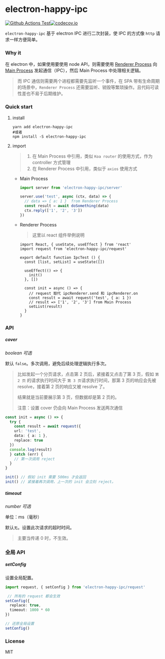 # electron-happy-ipc

[![Github Actions Test](https://github.com/tangdaohai/electron-happy-ipc/workflows/Test/badge.svg)](https://github.com/tangdaohai/electron-happy-ipc/actions?query=workflow%3ATest)[![codecov.io](https://codecov.io/gh/tangdaohai/electron-happy-ipc/branch/master/graph/badge.svg)](https://codecov.io/gh/tangdaohai/electron-happy-ipc)

`electron-happy-ipc` 基于 electron IPC 进行二次封装，使 IPC 的方式像 `http` 请求一样方便简单。

### Why it

在 electron 中，如果使用要使用 node API，则需要使用 [Renderer Process](https://www.electronjs.org/docs/api/ipc-renderer) 向 [Main Process](https://www.electronjs.org/docs/api/ipc-main) 发起通信（IPC），然后 Main Process 中处理相关逻辑。

> 而 IPC 通信则需要两个进程都需要先监听一个事件，在 SPA 带有生命周期的场景中，`Renderer Process` 还需要监听、销毁等繁琐操作。且代码可读性差也不易于后期维护。

### Quick start

1. install

   ```shell
   yarn add electron-happy-ipc
   #或者
   npm install -S electron-happy-ipc
   ```

2. import

   > 1. 在 Main Process 中引用，类似 `Koa router` 的使用方式，作为 controller 方式管理
   > 2. 在 Renderer Process 中引用，类似于 `axios` 使用方式

   * Main Process

     ```typescript
     import server from 'electron-happy-ipc/server'
     
     server.use('test', async (ctx, data) => {
       // data => { a: 1 }  from Renderer Process
       const result = await doSomething(data)
       ctx.reply(['1', '2', '3'])
     })
     ```

   * Renderer Process

     > 这里以 react 组件举例说明

     

     ```react
     import React, { useState, useEffect } from 'react'
     import request from 'electron-happy-ipc/request'
     
     export default function IpcTest () {
       const [list, setList] = useState([])
         
       useEffect(() => {
         init()
       }, [])
       
       const init = async () => {
         // request 取代 ipcRenderer.send 和 ipcRenderer.on
         const result = await request('test', { a: 1 })
         // result => ['1', '2', '3'] from Main Process
         setList(result)
       }
     }
     ```

     

### API

##### cover

*boolean 可选*

默认 `false`。多次调用，避免后续处理逻辑执行多次。

> 比如发起一个分页请求，点击第 2 页后，紧接着又点击了第 3 页，假如 `第 2 页` 的请求执行时间大于 `第 3 页`请求执行时间，那第 3 页的响应会先被 resolve，接着第 2 页的响应又被 resolve 了。
>
> 结果就是当前要展示第 3 页，但数据却是第 2 页的。
>
> 注意：设置 cover 仍会向 Main Process 发送两次通信

```typescript
const init = async () => {
  try {
    const result = await request({
    url: 'test',
    data: { a: 1 },
    replace: true
  })
  console.log(result)
  } catch (err) {
    // 第一次调用 reject
  }
}

init() // 假如 init 需要 500ms 才会返回
init() // 紧接着再次调用，上一次的 init 会立刻 reject。
```

##### timeout

*number 可选*

单位：ms（毫秒）

默认`无`。设置此次请求的超时时间。

> 主要当传递 0 时，不生效。

### 全局 API

##### setConfig

设置全局配置。

```typescript
import request, { setConfig } from 'electron-happy-ipc/request'

 // 所有的 request 都会生效
setConfig({
  replace: true,
  timeout: 1000 * 60
})

// 还原全局设置
setConfig()
```



### License

MIT
